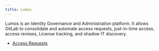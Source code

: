 ```yaml
---
title: Lumos
---
```


Lumos is an Identity Governance and Administration platform. It allows GitLab to consolidate and automate access requests, just-in-time access, access reviews, License tracking, and shadow IT discovery.

- [Access Requests](/handbook/security/corporate/systems/lumos/access_requests)